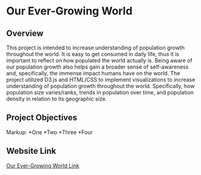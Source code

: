 # Our Ever-Growing World
## Overview
 This project is intended to increase understanding of population growth throughout the world. 
 It is easy to get consumed in daily life, thus it is important to reflect on how populated the world actually is. 
 Being aware of our population growth also helps gain a broader sense of self-awareness and, specifically, the immense impact humans have on the world. 
 The project utilized D3.js and HTML/CSS to implement visualizations to increase understanding of population growth throughout the world. 
 Specifically, how population size varies/ranks, trends in population over time, and population density in relation to its geographic size.
 
 ## Project Objectives
 
 Markup: 
 *One 
 *Two
 *Three
 *Four
 
 ## Website Link
 
 <a href="https://mariahdiaz.github.io/finalProject/" target="_blank">Our Ever-Growing World Link</a>
